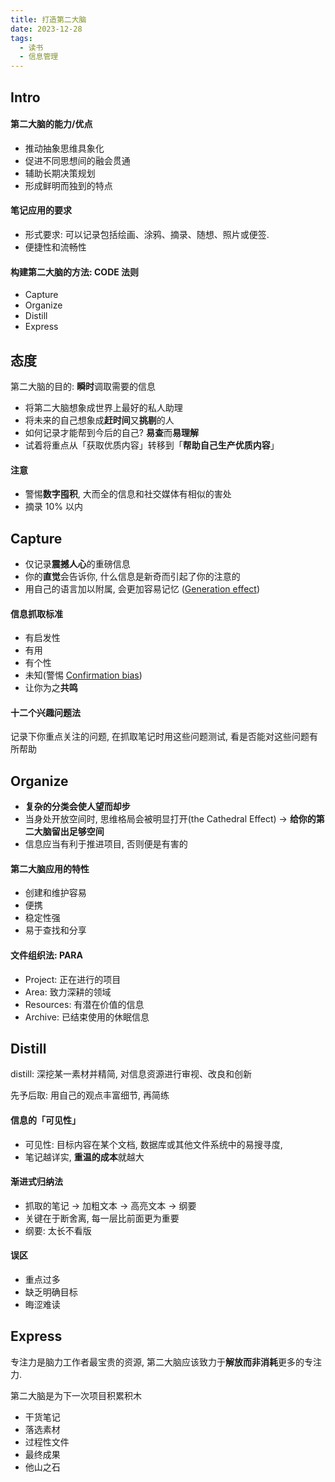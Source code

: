 ```yaml
---
title: 打造第二大脑
date: 2023-12-28
tags:
  - 读书
  - 信息管理
---
```


## Intro

#### 第二大脑的能力/优点
- 推动抽象思维具象化
- 促进不同思想间的融会贯通
- 辅助长期决策规划
- 形成鲜明而独到的特点

#### 笔记应用的要求
- 形式要求: 可以记录包括绘画、涂鸦、摘录、随想、照片或便签.
- 便捷性和流畅性

#### 构建第二大脑的方法: CODE 法则
- Capture
- Organize
- Distill
- Express

## 态度

第二大脑的目的: **瞬时**调取需要的信息

- 将第二大脑想象成世界上最好的私人助理
- 将未来的自己想象成**赶时间**又**挑剔**的人
- 如何记录才能帮到今后的自己? **易查**而**易理解**
- 试着将重点从「获取优质内容」转移到「**帮助自己生产优质内容**」

#### 注意
- 警惕**数字囤积**, 大而全的信息和社交媒体有相似的害处
- 摘录 10% 以内
## Capture

- 仅记录**震撼人心**的重磅信息
- 你的**直觉**会告诉你, 什么信息是新奇而引起了你的注意的
- 用自己的语言加以附属, 会更加容易记忆 ([Generation effect](https://en.wikipedia.org/wiki/Generation_effect))

#### 信息抓取标准
- 有启发性
- 有用
- 有个性
- 未知(警惕 [Confirmation bias](https://en.wikipedia.org/wiki/Confirmation_bias))
- 让你为之**共鸣**

#### 十二个兴趣问题法
记录下你重点关注的问题, 在抓取笔记时用这些问题测试, 看是否能对这些问题有所帮助

## Organize

- **复杂的分类会使人望而却步**
- 当身处开放空间时, 思维格局会被明显打开(the Cathedral Effect) -> **给你的第二大脑留出足够空间**
- 信息应当有利于推进项目, 否则便是有害的

#### 第二大脑应用的特性
- 创建和维护容易
- 便携
- 稳定性强
- 易于查找和分享

#### 文件组织法: PARA
- Project: 正在进行的项目
- Area: 致力深耕的领域
- Resources: 有潜在价值的信息
- Archive: 已结束使用的休眠信息

## Distill

distill: 深挖某一素材并精简, 对信息资源进行审视、改良和创新

先予后取: 用自己的观点丰富细节, 再简练
#### 信息的「可见性」
- 可见性: 目标内容在某个文档, 数据库或其他文件系统中的易搜寻度,
- 笔记越详实, **重温的成本**就越大

#### 渐进式归纳法
- 抓取的笔记 -> 加粗文本 -> 高亮文本 -> 纲要
- 关键在于断舍离, 每一层比前面更为重要
- 纲要: 太长不看版

#### 误区
- 重点过多
- 缺乏明确目标
- 晦涩难读

## Express

专注力是脑力工作者最宝贵的资源, 第二大脑应该致力于**解放而非消耗**更多的专注力.

第二大脑是为下一次项目积累积木
- 干货笔记
- 落选素材
- 过程性文件
- 最终成果
- 他山之石